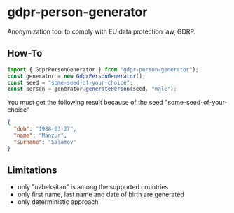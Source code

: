 # gdpr-person-generator

Anonymization tool to comply with EU data protection law, GDRP.

## How-To

```typescript
import { GdprPersonGenerator } from "gdpr-person-generator");
const generator = new GdprPersonGenerator();
const seed = "some-seed-of-your-choice";
const person = generator.generatePerson(seed, "male");
```

You must get the following result because of the seed "some-seed-of-your-choice"

```json
{
  "dob": "1988-03-27",
  "name": "Manzur",
  "surname": "Salamov"
}
```

## Limitations

- only "uzbeksitan" is among the supported countries
- only first name, last name and date of birth are generated
- only deterministic approach
